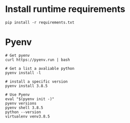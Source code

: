 # Install runtime requirements

```shell script
pip install -r requirements.txt
```

# Pyenv
```
# Get pyenv
curl https://pyenv.run | bash

# Get a list a avaliable python
pyenv install -l

# install a specific version
pyenv install 3.8.5

# Use Pyenv
eval "$(pyenv init -)"
pyenv versions
pyenv shell 3.8.5
python --version
virtualenv venv3.8.5
``` 